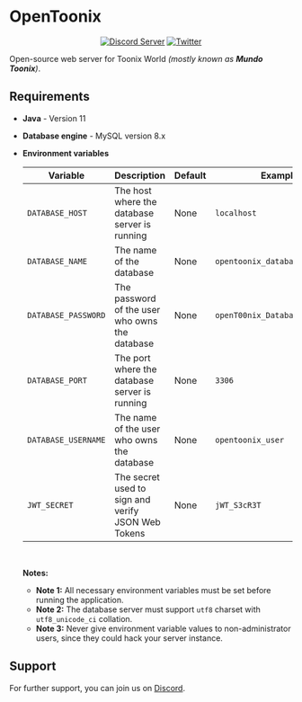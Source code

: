 # OpenToonix

<div align="center">

[![Discord Server](https://img.shields.io/badge/Discord-5865F2?style=for-the-badge&logo=discord&logoColor=white)](https://discord.gg/8ZWkyXnv4h)
[![Twitter](https://img.shields.io/badge/Twitter-1DA1F2?style=for-the-badge&logo=twitter&logoColor=white)](https://twitter.com/OpenToonix)

</div>

Open-source web server for Toonix World _(mostly known as **Mundo Toonix**)_.

## Requirements

- **Java** - Version 11

- **Database engine** - MySQL version 8.x

- **Environment variables**

    | Variable            | Description                                        | Default | Example                        | Required |
    | --------------------| -------------------------------------------------- | ------- | ------------------------------ | -------- |
    | `DATABASE_HOST`     | The host where the database server is running      | None    | `localhost`                    | Yes      |
    | `DATABASE_NAME`     | The name of the database                           | None    | `opentoonix_database`          | Yes      |
    | `DATABASE_PASSWORD` | The password of the user who owns the database     | None    | `openT00nix_Database_paSsW0rd` | Yes      |
    | `DATABASE_PORT`     | The port where the database server is running      | None    | `3306`                         | Yes      |
    | `DATABASE_USERNAME` | The name of the user who owns the database         | None    | `opentoonix_user`              | Yes      |
    | `JWT_SECRET`        | The secret used to sign and verify JSON Web Tokens | None    | `jWT_S3cR3T`                   | Yes      |

    <br>

    **Notes:**
    - **Note 1:** All necessary environment variables must be set before running the application.
    - **Note 2:** The database server must support `utf8` charset with `utf8_unicode_ci` collation.
    - **Note 3:** Never give environment variable values to non-administrator users, since they could hack your server instance.

## Support

For further support, you can join us on [Discord](https://discord.gg/8ZWkyXnv4h).
